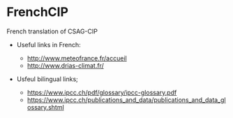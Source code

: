 # FrenchCIP
French translation of CSAG-CIP

* Useful links in French:
  * http://www.meteofrance.fr/accueil
  * http://www.drias-climat.fr/

* Usfeul bilingual links;
  * https://www.ipcc.ch/pdf/glossary/ipcc-glossary.pdf
  * https://www.ipcc.ch/publications_and_data/publications_and_data_glossary.shtml
